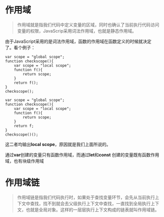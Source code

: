 # 作用域
> 作用域就是指我们代码中定义变量的区域，同时也确认了当前执行代码访问变量的权限，JavaScrip采用词法作用域，也就是静态作用域。

由于JavaScript采用的是词法作用域，函数的作用域在函数定义的时候就决定了。看个例子：
```
var scope = "global scope";
function checkscope(){
    var scope = "local scope";
    function f(){
        return scope;
    }
    return f();
}
checkscope();
```

```
var scope = "global scope";
function checkscope(){
    var scope = "local scope";
    function f(){
        return scope;
    }
    return f;
}
checkscope()();
```

这二者均输出**local scope**，原因就是我们上面所说的。


通过**var**创建的变量只有函数作用域，而通过**let**和**const** 创建的变量既有函数作用域，也有块级作用域


# 作用域链
> 作用域链是指我们代码执行时，如果处于查找变量环节，会先从当前执行上下文中查找，找不到就会去父级执行上下文中查找，一直找到全局执行上下文，也就是全局对象。这样的一层层执行上下文构成的链表就叫作用域链。